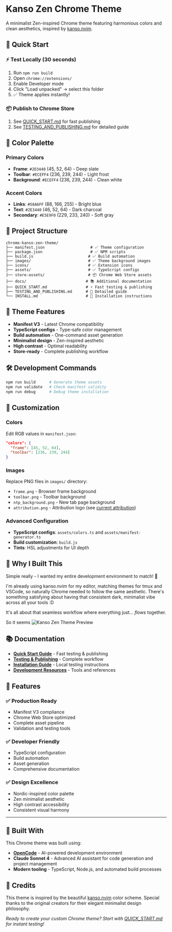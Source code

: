 # Kanso Zen Chrome Theme

A minimalist Zen-inspired Chrome theme featuring harmonious colors and clean aesthetics, inspired by [kanso.nvim](https://github.com/webhooked/kanso.nvim).


## 🚀 Quick Start

### ⚡ Test Locally (30 seconds)
1. Run `npm run build`
2. Open `chrome://extensions/`
3. Enable Developer mode
4. Click "Load unpacked" → select this folder
5. ✅ Theme applies instantly!

### 📦 Publish to Chrome Store
1. See [QUICK_START.md](./QUICK_START.md) for fast publishing
2. See [TESTING_AND_PUBLISHING.md](./TESTING_AND_PUBLISHING.md) for detailed guide

## 🎨 Color Palette

### Primary Colors
- **Frame**: `#2D3440` (45, 52, 64) - Deep slate
- **Toolbar**: `#ECEFF4` (236, 239, 244) - Light frost
- **Background**: `#ECEFF4` (236, 239, 244) - Clean white

### Accent Colors  
- **Links**: `#58A6FF` (88, 166, 255) - Bright blue
- **Text**: `#2E3440` (46, 52, 64) - Dark charcoal
- **Secondary**: `#E5E9F0` (229, 233, 240) - Soft gray

## 📁 Project Structure

```
chrome-kanso-zen-theme/
├── manifest.json                    # ✅ Theme configuration
├── package.json                     # ✅ NPM scripts
├── build.js                        # ✅ Build automation
├── images/                         # ✅ Theme background images
├── icons/                          # ✅ Extension icons  
├── assets/                         # ✅ TypeScript configs
├── store-assets/                   # 📦 Chrome Web Store assets
├── docs/                          # 📚 Additional documentation
├── QUICK_START.md                 # ⚡ Fast testing & publishing
├── TESTING_AND_PUBLISHING.md      # 📖 Detailed guide
└── INSTALL.md                     # 🔧 Installation instructions
```

## 🎯 Theme Features

- **Manifest V3** - Latest Chrome compatibility
- **TypeScript configs** - Type-safe color management  
- **Build automation** - One-command asset generation
- **Minimalist design** - Zen-inspired aesthetic
- **High contrast** - Optimal readability
- **Store-ready** - Complete publishing workflow

## 🛠️ Development Commands

```bash
npm run build      # Generate theme assets
npm run validate   # Check manifest validity  
npm run debug      # Debug theme installation
```

## 🔧 Customization

### Colors
Edit RGB values in `manifest.json`:
```json
"colors": {
  "frame": [45, 52, 64],
  "toolbar": [236, 239, 244]
}
```

### Images
Replace PNG files in `images/` directory:
- `frame.png` - Browser frame background
- `toolbar.png` - Toolbar background  
- `ntp_background.png` - New tab page background
- `attribution.png` - Attribution logo (see [current attribution](./images/attribution.png))

### Advanced Configuration
- **TypeScript configs**: `assets/colors.ts` and `assets/manifest-generator.ts`
- **Build customization**: `build.js`
- **Tints**: HSL adjustments for UI depth

## 💭 Why I Built This

Simple really - I wanted my entire development environment to match! 🎨

I'm already using kanso.nvim for my editor, matching themes for tmux and VSCode, so naturally Chrome needed to follow the same aesthetic. There's something satisfying about having that consistent dark, minimalist vibe across all your tools :D

It's all about that seamless workflow where everything just... *flows* together.

So it seems
![Kanso Zen Theme Preview](./images/attribution.png)

## 📚 Documentation

- **[Quick Start Guide](./QUICK_START.md)** - Fast testing & publishing
- **[Testing & Publishing](./TESTING_AND_PUBLISHING.md)** - Complete workflow
- **[Installation Guide](./INSTALL.md)** - Local testing instructions
- **[Development Resources](./docs/RESOURCES.md)** - Tools and references

## 🌟 Features

### ✅ Production Ready
- Manifest V3 compliance
- Chrome Web Store optimized
- Complete asset pipeline
- Validation and testing tools

### ✅ Developer Friendly  
- TypeScript configuration
- Build automation
- Asset generation
- Comprehensive documentation

### ✅ Design Excellence
- Nordic-inspired color palette
- Zen minimalist aesthetic
- High contrast accessibility
- Consistent visual harmony

---

## 🤖 Built With

This Chrome theme was built using:
- **[OpenCode](https://github.com/sst/opencode)** - AI-powered development environment
- **Claude Sonnet 4** - Advanced AI assistant for code generation and project management
- **Modern tooling** - TypeScript, Node.js, and automated build processes

## 🙏 Credits

This theme is inspired by the beautiful [kanso.nvim](https://github.com/webhooked/kanso.nvim) color scheme. Special thanks to the original creators for their elegant minimalist design philosophy.

*Ready to create your custom Chrome theme? Start with [QUICK_START.md](./QUICK_START.md) for instant testing!*